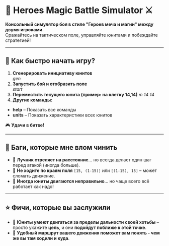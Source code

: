 # 🌹 Heroes Magic Battle Simulator ⚔️  

**Консольный симулятор боя в стиле "Героев меча и магии" между двумя игроками.**  
Сражайтесь на тактическом поле, управляйте юнитами и побеждайте стратегией!  

---

## 🚀 **Как быстро начать игру?**  

1. **Сгенерировать инициативу юнитов**  
  *gen*
2. **Запустить бой и отобразить поле**  
  *start*
3. **Переместить текущего юнита (пример: на клетку 14,14)**
   *m 14 14*
4. **Другие команды:**  
- **help** – Показать все команды  
- **units** – Показать характеристики всех юнитов  

🎮 **Удачи в битве!**  

---

## 🐛 **Баги, которые мне влом чинить**  

- 🎯 **Лучник стреляет на расстояние**… но всегда делает один шаг перед атакой (иногда больше).  
- 🚧 **Не ходите по краям поля** `[15, (1-15)]` или `[(1-15), 15]` – может сломать движение.  
- 🔀 **Иногда юниты двигаются неправильно**… но чаще всего всё работает как надо!  

---

## ⭐ **Фичи, которые вы заслужили**  

- 📌 **Юниты умеют двигаться за пределы дальности своей хотьбы** – просто укажите **цель**, и они **подойдут поближе к этой точке**.
- 📌 **Удобный маршрут вашего движения поможет вам понять - чем же вы там ходили и куда**.
